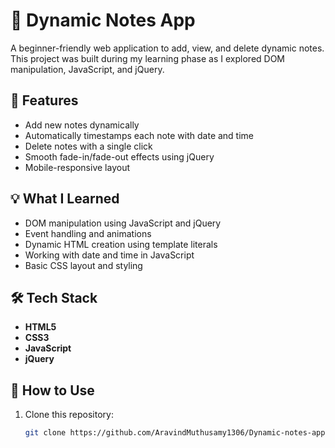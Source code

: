 # 📝 Dynamic Notes App

A beginner-friendly web application to add, view, and delete dynamic notes. This project was built during my learning phase as I explored DOM manipulation, JavaScript, and jQuery.

## 🚀 Features

- Add new notes dynamically
- Automatically timestamps each note with date and time
- Delete notes with a single click
- Smooth fade-in/fade-out effects using jQuery
- Mobile-responsive layout

## 💡 What I Learned

- DOM manipulation using JavaScript and jQuery
- Event handling and animations
- Dynamic HTML creation using template literals
- Working with date and time in JavaScript
- Basic CSS layout and styling

## 🛠️ Tech Stack

- **HTML5**
- **CSS3**
- **JavaScript**
- **jQuery**


## 📂 How to Use

1. Clone this repository:
   ```bash
   git clone https://github.com/AravindMuthusamy1306/Dynamic-notes-app.git
